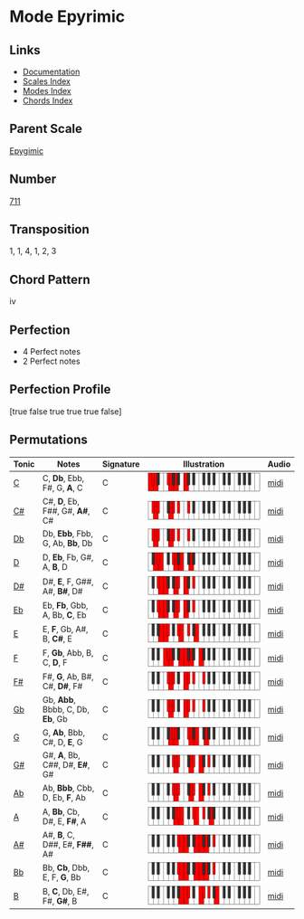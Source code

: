 # Mode Epyrimic

## Links

- [Documentation](README.md)
- [Scales Index](Scales.md)
- [Modes Index](Modes.md)
- [Chords Index](Chords.md)

## Parent Scale

[Epygimic](ScaleEpygimic.md)

## Number

[711](https://ianring.com/musictheory/scales/711)

## Transposition

1, 1, 4, 1, 2, 3

## Chord Pattern

iv

## Perfection

- 4 Perfect notes
- 2 Perfect notes

## Perfection Profile

[true false true true true false]

## Permutations

| Tonic | Notes | Signature | Illustration | Audio |
|-------|-------|-----------|--------------|-------|
| [C](ModeCNaturalEpyrimic.md) | C, **Db**, Ebb, F#, G, **A**, C | C | ![CNaturalEpyrimic](ModeCNaturalEpyrimic.png) | [midi](https://github.com/edipermadi/music/blob/main/docs/ModeCNaturalEpyrimic.mid?raw=true) |
| [C#](ModeCSharpEpyrimic.md) | C#, **D**, Eb, F##, G#, **A#**, C# | C | ![CSharpEpyrimic](ModeCSharpEpyrimic.png) | [midi](https://github.com/edipermadi/music/blob/main/docs/ModeCSharpEpyrimic.mid?raw=true) |
| [Db](ModeDFlatEpyrimic.md) | Db, **Ebb**, Fbb, G, Ab, **Bb**, Db | C | ![DFlatEpyrimic](ModeDFlatEpyrimic.png) | [midi](https://github.com/edipermadi/music/blob/main/docs/ModeDFlatEpyrimic.mid?raw=true) |
| [D](ModeDNaturalEpyrimic.md) | D, **Eb**, Fb, G#, A, **B**, D | C | ![DNaturalEpyrimic](ModeDNaturalEpyrimic.png) | [midi](https://github.com/edipermadi/music/blob/main/docs/ModeDNaturalEpyrimic.mid?raw=true) |
| [D#](ModeDSharpEpyrimic.md) | D#, **E**, F, G##, A#, **B#**, D# | C | ![DSharpEpyrimic](ModeDSharpEpyrimic.png) | [midi](https://github.com/edipermadi/music/blob/main/docs/ModeDSharpEpyrimic.mid?raw=true) |
| [Eb](ModeEFlatEpyrimic.md) | Eb, **Fb**, Gbb, A, Bb, **C**, Eb | C | ![EFlatEpyrimic](ModeEFlatEpyrimic.png) | [midi](https://github.com/edipermadi/music/blob/main/docs/ModeEFlatEpyrimic.mid?raw=true) |
| [E](ModeENaturalEpyrimic.md) | E, **F**, Gb, A#, B, **C#**, E | C | ![ENaturalEpyrimic](ModeENaturalEpyrimic.png) | [midi](https://github.com/edipermadi/music/blob/main/docs/ModeENaturalEpyrimic.mid?raw=true) |
| [F](ModeFNaturalEpyrimic.md) | F, **Gb**, Abb, B, C, **D**, F | C | ![FNaturalEpyrimic](ModeFNaturalEpyrimic.png) | [midi](https://github.com/edipermadi/music/blob/main/docs/ModeFNaturalEpyrimic.mid?raw=true) |
| [F#](ModeFSharpEpyrimic.md) | F#, **G**, Ab, B#, C#, **D#**, F# | C | ![FSharpEpyrimic](ModeFSharpEpyrimic.png) | [midi](https://github.com/edipermadi/music/blob/main/docs/ModeFSharpEpyrimic.mid?raw=true) |
| [Gb](ModeGFlatEpyrimic.md) | Gb, **Abb**, Bbbb, C, Db, **Eb**, Gb | C | ![GFlatEpyrimic](ModeGFlatEpyrimic.png) | [midi](https://github.com/edipermadi/music/blob/main/docs/ModeGFlatEpyrimic.mid?raw=true) |
| [G](ModeGNaturalEpyrimic.md) | G, **Ab**, Bbb, C#, D, **E**, G | C | ![GNaturalEpyrimic](ModeGNaturalEpyrimic.png) | [midi](https://github.com/edipermadi/music/blob/main/docs/ModeGNaturalEpyrimic.mid?raw=true) |
| [G#](ModeGSharpEpyrimic.md) | G#, **A**, Bb, C##, D#, **E#**, G# | C | ![GSharpEpyrimic](ModeGSharpEpyrimic.png) | [midi](https://github.com/edipermadi/music/blob/main/docs/ModeGSharpEpyrimic.mid?raw=true) |
| [Ab](ModeAFlatEpyrimic.md) | Ab, **Bbb**, Cbb, D, Eb, **F**, Ab | C | ![AFlatEpyrimic](ModeAFlatEpyrimic.png) | [midi](https://github.com/edipermadi/music/blob/main/docs/ModeAFlatEpyrimic.mid?raw=true) |
| [A](ModeANaturalEpyrimic.md) | A, **Bb**, Cb, D#, E, **F#**, A | C | ![ANaturalEpyrimic](ModeANaturalEpyrimic.png) | [midi](https://github.com/edipermadi/music/blob/main/docs/ModeANaturalEpyrimic.mid?raw=true) |
| [A#](ModeASharpEpyrimic.md) | A#, **B**, C, D##, E#, **F##**, A# | C | ![ASharpEpyrimic](ModeASharpEpyrimic.png) | [midi](https://github.com/edipermadi/music/blob/main/docs/ModeASharpEpyrimic.mid?raw=true) |
| [Bb](ModeBFlatEpyrimic.md) | Bb, **Cb**, Dbb, E, F, **G**, Bb | C | ![BFlatEpyrimic](ModeBFlatEpyrimic.png) | [midi](https://github.com/edipermadi/music/blob/main/docs/ModeBFlatEpyrimic.mid?raw=true) |
| [B](ModeBNaturalEpyrimic.md) | B, **C**, Db, E#, F#, **G#**, B | C | ![BNaturalEpyrimic](ModeBNaturalEpyrimic.png) | [midi](https://github.com/edipermadi/music/blob/main/docs/ModeBNaturalEpyrimic.mid?raw=true) |
